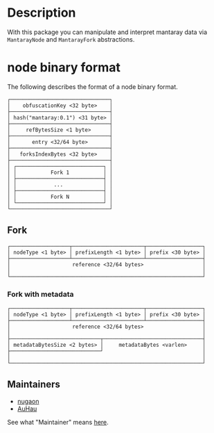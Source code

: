# Description

With this package you can manipulate and interpret mantaray data via `MantarayNode` and `MantarayFork` abstractions.

# node binary format

The following describes the format of a node binary format.

```
┌────────────────────────────────┐
│    obfuscationKey <32 byte>    │
├────────────────────────────────┤
│ hash("mantaray:0.1") <31 byte> │
├────────────────────────────────┤
│     refBytesSize <1 byte>      │
├────────────────────────────────┤
│       entry <32/64 byte>       │
├────────────────────────────────┤
│   forksIndexBytes <32 byte>    │
├────────────────────────────────┤
│ ┌────────────────────────────┐ │
│ │           Fork 1           │ │
│ ├────────────────────────────┤ │
│ │            ...             │ │
│ ├────────────────────────────┤ │
│ │           Fork N           │ │
│ └────────────────────────────┘ │
└────────────────────────────────┘
```

## Fork

```
┌───────────────────┬───────────────────────┬──────────────────┐
│ nodeType <1 byte> │ prefixLength <1 byte> │ prefix <30 byte> │
├───────────────────┴───────────────────────┴──────────────────┤
│                    reference <32/64 bytes>                   │
│                                                              │
└──────────────────────────────────────────────────────────────┘
```

### Fork with metadata

```
┌───────────────────┬───────────────────────┬──────────────────┐
│ nodeType <1 byte> │ prefixLength <1 byte> │ prefix <30 byte> │
├───────────────────┴───────────────────────┴──────────────────┤
│                    reference <32/64 bytes>                   │
│                                                              │
├─────────────────────────────┬────────────────────────────────┤
│ metadataBytesSize <2 bytes> │     metadataBytes <varlen>     │
├─────────────────────────────┘                                │
│                                                              │
└──────────────────────────────────────────────────────────────┘
```

## Maintainers

- [nugaon](https://github.com/nugaon)
- [AuHau](https://github.com/AuHau)

See what "Maintainer" means [here](https://github.com/ethersphere/repo-maintainer).
